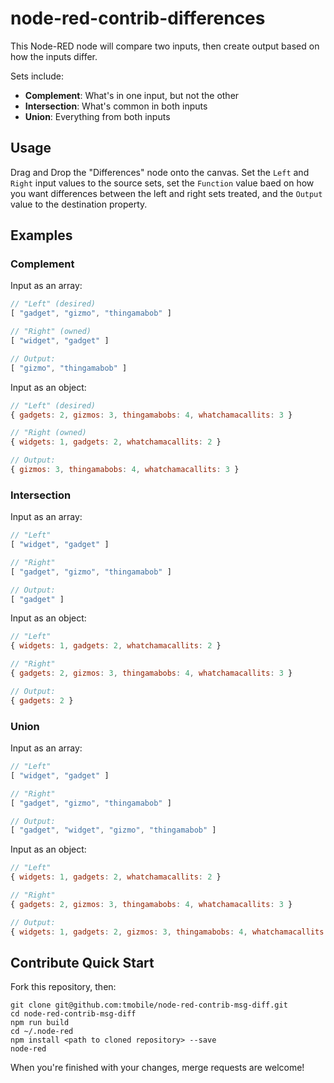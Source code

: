 # node-red-contrib-differences

This Node-RED node will compare two inputs, then create output based on how the inputs differ.

Sets include:

* **Complement**: What's in one input, but not the other
* **Intersection**: What's common in both inputs
* **Union**: Everything from both inputs

## Usage

Drag and Drop the "Differences" node onto the canvas. Set the `Left` and `Right` input values to the source sets, set the `Function` value baed on how you want differences between the left and right sets treated, and the `Output` value to the destination property.

## Examples

### Complement

Input as an array:

```javascript
// "Left" (desired)
[ "gadget", "gizmo", "thingamabob" ]

// "Right" (owned)
[ "widget", "gadget" ]

// Output:
[ "gizmo", "thingamabob" ]
```

Input as an object: 

```javascript
// "Left" (desired)
{ gadgets: 2, gizmos: 3, thingamabobs: 4, whatchamacallits: 3 }

// "Right (owned)
{ widgets: 1, gadgets: 2, whatchamacallits: 2 }

// Output:
{ gizmos: 3, thingamabobs: 4, whatchamacallits: 3 }
```

### Intersection

Input as an array:

```javascript
// "Left"
[ "widget", "gadget" ]

// "Right"
[ "gadget", "gizmo", "thingamabob" ]

// Output:
[ "gadget" ]
```

Input as an object: 

```javascript
// "Left"
{ widgets: 1, gadgets: 2, whatchamacallits: 2 }

// "Right"
{ gadgets: 2, gizmos: 3, thingamabobs: 4, whatchamacallits: 3 }

// Output:
{ gadgets: 2 }
```

### Union

Input as an array:

```javascript
// "Left"
[ "widget", "gadget" ]

// "Right"
[ "gadget", "gizmo", "thingamabob" ]

// Output:
[ "gadget", "widget", "gizmo", "thingamabob" ]
```

Input as an object: 

```javascript
// "Left"
{ widgets: 1, gadgets: 2, whatchamacallits: 2 }

// "Right"
{ gadgets: 2, gizmos: 3, thingamabobs: 4, whatchamacallits: 3 }

// Output:
{ widgets: 1, gadgets: 2, gizmos: 3, thingamabobs: 4, whatchamacallits: [2, 3] }
```

## Contribute Quick Start

Fork this repository, then:

```
git clone git@github.com:tmobile/node-red-contrib-msg-diff.git
cd node-red-contrib-msg-diff
npm run build
cd ~/.node-red
npm install <path to cloned repository> --save
node-red
```

When you're finished with your changes, merge requests are welcome!
